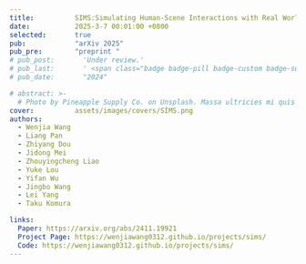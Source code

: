 ```yaml
---
title:          SIMS:Simulating Human-Scene Interactions with Real World Script Planning
date:           2025-3-7 00:01:00 +0800
selected:       true
pub:            "arXiv 2025"
pub_pre:        "preprint "
# pub_post:       'Under review.'
# pub_last:       ' <span class="badge badge-pill badge-custom badge-success">Spotlight</span>'
# pub_date:       "2024"

# abstract: >-
  # Photo by Pineapple Supply Co. on Unsplash. Massa ultricies mi quis hendrerit dolor magna. Arcu non odio euismod lacinia at quis risus sed. Et tortor at risus viverra. Enim neque volutpat ac tincidunt. Dictum varius duis at consectetur lorem donec.
cover:          assets/images/covers/SIMS.png
authors:
  - Wenjia Wang
  - Liang Pan
  - Zhiyang Dou
  - Jidong Mei
  - Zhouyingcheng Liao
  - Yuke Lou
  - Yifan Wu
  - Jingbo Wang
  - Lei Yang
  - Taku Komura

links:
  Paper: https://arxiv.org/abs/2411.19921
  Project Page: https://wenjiawang0312.github.io/projects/sims/
  Code: https://wenjiawang0312.github.io/projects/sims/
---
```

